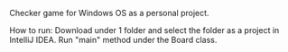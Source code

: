Checker game for Windows OS as a personal project.

How to run: Download under 1 folder and select the folder as a project in IntelliJ IDEA. Run "main" method under the Board class.
